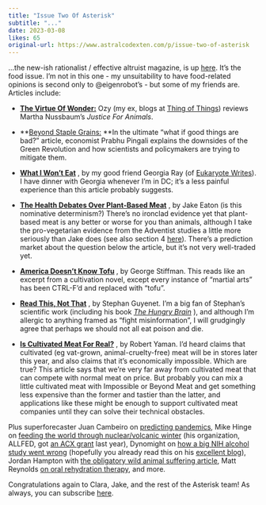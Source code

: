 ```yaml
---
title: "Issue Two Of Asterisk"
subtitle: "..."
date: 2023-03-08
likes: 65
original-url: https://www.astralcodexten.com/p/issue-two-of-asterisk
---
```

…the new-ish rationalist / effective altruist magazine, is up [here](https://asteriskmag.com/). It’s the food issue. I’m not in this one - my unsuitability to have food-related opinions is second only to @eigenrobot’s - but some of my friends are. Articles include:

  *  **[The Virtue Of Wonder:](https://asteriskmag.com/issues/2/the-virtue-of-wonder-martha-nussbaum-s-justice-for-animals)** Ozy (my ex, blogs at [Thing of Things](https://thingofthings.substack.com/)) reviews Martha Nussbaum’s _Justice For Animals_.

  *  **[Beyond Staple Grains:](https://asteriskmag.com/issues/2/beyond-staple-grains) **In the ultimate “what if good things are bad?” article, economist Prabhu Pingali explains the downsides of the Green Revolution and how scientists and policymakers are trying to mitigate them.

  *  **[What I Won’t Eat](https://asteriskmag.com/issues/2/what-i-won-t-eat)** , by my good friend Georgia Ray (of [Eukaryote Writes](https://eukaryotewritesblog.com/)). I have dinner with Georgia whenever I’m in DC; it’s a less painful experience than this article probably suggests.

  *  **[The Health Debates Over Plant-Based Meat](https://asteriskmag.com/issues/2/cows-vs-chemists-the-health-debates-over-plant-based-meat)** , by Jake Eaton (is this nominative determinism?) There’s no ironclad evidence yet that plant-based meat is any better or worse for you than animals, although I take the pro-vegetarian evidence from the Adventist studies a little more seriously than Jake does (see also section 4 [here](https://slatestarcodex.com/2019/12/11/acc-is-eating-meat-a-net-harm/)). There’s a prediction market about the question below the article, but it’s not very well-traded yet.

  *  **[America Doesn’t Know Tofu](https://asteriskmag.com/issues/2/america-doesn-t-know-tofu)** , by George Stiffman. This reads like an excerpt from a cultivation novel, except every instance of “martial arts” has been CTRL-F’d and replaced with “tofu”.

  *  **[Read This, Not That](https://asteriskmag.com/issues/2/read-this-not-that-the-hidden-cost-of-nutrition-misinformation)** , by Stephan Guyenet. I’m a big fan of Stephan’s scientific work (including his book _[The Hungry Brain](https://slatestarcodex.com/2017/04/25/book-review-the-hungry-brain/)_ ), and although I’m allergic to anything framed as “fight misinformation”, I will grudgingly agree that perhaps we should not all eat poison and die.

  *  **[Is Cultivated Meat For Real?](https://asteriskmag.com/issues/2/is-cultivated-meat-for-real)** , by Robert Yaman. I’d heard claims that cultivated (eg vat-grown, animal-cruelty-free) meat will be in stores later this year, and also claims that it’s economically impossible. Which are true? This article says that we’re very far away from cultivated meat that can compete with normal meat on price. But probably you can mix a little cultivated meat with Impossible or Beyond Meat and get something less expensive than the former and tastier than the latter, and applications like these might be enough to support cultivated meat companies until they can solve their technical obstacles.




Plus superforecaster Juan Cambeiro on [predicting pandemics](https://asteriskmag.com/issues/2/what-comes-after-covid), Mike Hinge on [feeding the world through nuclear/volcanic winter](https://asteriskmag.com/issues/2/feeding-the-world-without-sunlight) (his organization, ALLFED, got [an ACX grant](https://astralcodexten.substack.com/p/acx-grants-results) last year), Dynomight on [how a big NIH alcohol study went wrong](https://asteriskmag.com/issues/2/my-primal-scream-of-rage-the-big-alcohol-study-that-didn-t-happen) (hopefully you already read this on his [excellent blog](https://dynomight.net/)), Jordan Hampton with [the obligatory wild animal suffering article](https://asteriskmag.com/issues/2/animal-welfare-in-the-anthropocene), Matt Reynolds [on oral rehydration therapy](https://asteriskmag.com/issues/2/salt-sugar-water-zinc-how-scientists-learned-to-treat-the-20th-century-s-biggest-killer-of-children), and more.

Congratulations again to Clara, Jake, and the rest of the Asterisk team! As always, you can subscribe [here](https://store.asteriskmag.com/).
